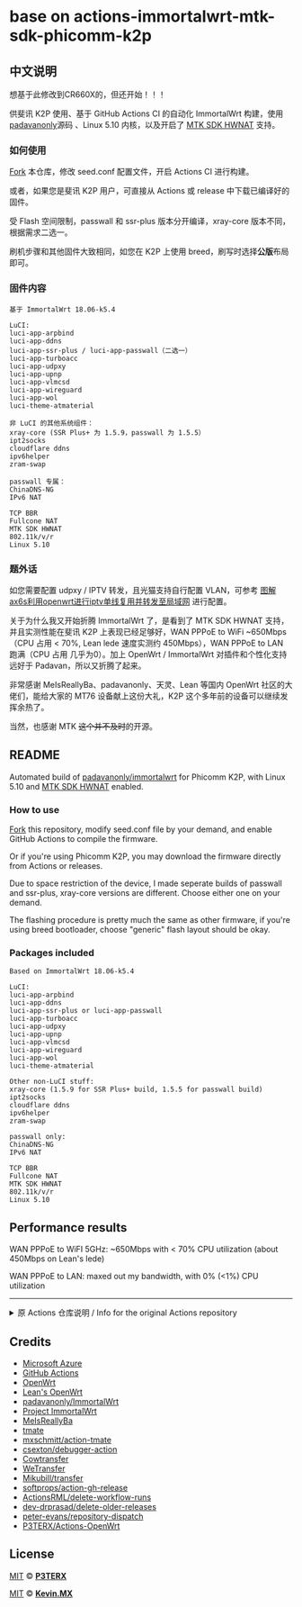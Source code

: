 # base on actions-immortalwrt-mtk-sdk-phicomm-k2p

## 中文说明
想基于此修改到CR660X的，但还开始！！！

供斐讯 K2P 使用、基于 GitHub Actions CI 的自动化 ImmortalWrt 构建，使用 [padavanonly](https://github.com/padavanonly/immortalwrt)源码 、Linux 5.10 内核，以及开启了 [MTK SDK HWNAT](https://git01.mediatek.com/plugins/gitiles/openwrt/feeds/mtk-openwrt-feeds/) 支持。

### 如何使用
[Fork](https://github.com/KevinMX/actions-immortalwrt-mtk-sdk-phicomm-k2p/fork) 本仓库，修改 seed.conf 配置文件，开启 Actions CI 进行构建。

或者，如果您是斐讯 K2P 用户，可直接从 Actions 或 release 中下载已编译好的固件。

受 Flash 空间限制，passwall 和 ssr-plus 版本分开编译，xray-core 版本不同，根据需求二选一。

刷机步骤和其他固件大致相同，如您在 K2P 上使用 breed，刷写时选择**公版**布局即可。

### 固件内容
```
基于 ImmortalWrt 18.06-k5.4

LuCI:
luci-app-arpbind
luci-app-ddns
luci-app-ssr-plus / luci-app-passwall（二选一）
luci-app-turboacc
luci-app-udpxy
luci-app-upnp
luci-app-vlmcsd
luci-app-wireguard
luci-app-wol
luci-theme-atmaterial

非 LuCI 的其他系统组件：
xray-core (SSR Plus+ 为 1.5.9，passwall 为 1.5.5）
ipt2socks
cloudflare ddns
ipv6helper
zram-swap

passwall 专属：
ChinaDNS-NG
IPv6 NAT

TCP BBR
Fullcone NAT
MTK SDK HWNAT
802.11k/v/r
Linux 5.10
```

### 题外话
如您需要配置 udpxy / IPTV 转发，且光猫支持自行配置 VLAN，可参考 [图解ax6s利用openwrt进行iptv单线复用并转发至局域网](https://www.right.com.cn/forum/thread-8215671-1-1.html) 进行配置。

关于为什么我又开始折腾 ImmortalWrt 了，是看到了 MTK SDK HWNAT 支持，并且实测性能在斐讯 K2P 上表现已经足够好，WAN PPPoE to WiFi ~650Mbps（CPU 占用 < 70%, Lean lede 速度实测约 450Mbps），WAN PPPoE to LAN 跑满（CPU 占用 几乎为0）。加上 OpenWrt / ImmortalWrt 对插件和个性化支持远好于 Padavan，所以又折腾了起来。

非常感谢 MeIsReallyBa、padavanonly、天灵、Lean 等国内 OpenWrt 社区的大佬们，能给大家的 MT76 设备献上这份大礼，K2P 这个多年前的设备可以继续发挥余热了。

当然，也感谢 MTK ~~这个并不及时~~的开源。

## README
Automated build of [padavanonly/immortalwrt](https://github.com/padavanonly/immortalwrt) for Phicomm K2P, with Linux 5.10 and [MTK SDK HWNAT](https://git01.mediatek.com/plugins/gitiles/openwrt/feeds/mtk-openwrt-feeds/) enabled.

### How to use
[Fork](https://github.com/KevinMX/actions-immortalwrt-mtk-sdk-phicomm-k2p/fork) this repository, modify seed.conf file by your demand, and enable GitHub Actions to compile the firmware.

Or if you're using Phicomm K2P, you may download the firmware directly from Actions or releases.

Due to space restriction of the device, I made seperate builds of passwall and ssr-plus, xray-core versions are different. Choose either one on your demand.

The flashing procedure is pretty much the same as other firmware, if you're using breed bootloader, choose "generic" flash layout should be okay.

### Packages included
```
Based on ImmortalWrt 18.06-k5.4

LuCI:
luci-app-arpbind
luci-app-ddns
luci-app-ssr-plus or luci-app-passwall
luci-app-turboacc
luci-app-udpxy
luci-app-upnp
luci-app-vlmcsd
luci-app-wireguard
luci-app-wol
luci-theme-atmaterial

Other non-LuCI stuff:
xray-core (1.5.9 for SSR Plus+ build, 1.5.5 for passwall build)
ipt2socks
cloudflare ddns
ipv6helper
zram-swap

passwall only:
ChinaDNS-NG
IPv6 NAT

TCP BBR
Fullcone NAT
MTK SDK HWNAT
802.11k/v/r
Linux 5.10
```

## Performance results
WAN PPPoE to WiFI 5GHz: ~650Mbps with < 70% CPU utilization (about 450Mbps on Lean's lede)

WAN PPPoE to LAN: maxed out my bandwidth, with 0% (<1%) CPU utilization

___

<details>
  <summary>原 Actions 仓库说明 / Info for the original Actions repository</summary>
  
**English** | [中文](https://p3terx.com/archives/build-openwrt-with-github-actions.html)

# Actions-OpenWrt

[![LICENSE](https://img.shields.io/github/license/mashape/apistatus.svg?style=flat-square&label=LICENSE)](https://github.com/P3TERX/Actions-OpenWrt/blob/master/LICENSE)
![GitHub Stars](https://img.shields.io/github/stars/P3TERX/Actions-OpenWrt.svg?style=flat-square&label=Stars&logo=github)
![GitHub Forks](https://img.shields.io/github/forks/P3TERX/Actions-OpenWrt.svg?style=flat-square&label=Forks&logo=github)

A template for building OpenWrt with GitHub Actions

## Usage

- Click the [Use this template](https://github.com/P3TERX/Actions-OpenWrt/generate) button to create a new repository.
- Generate `.config` files using [Lean's OpenWrt](https://github.com/coolsnowwolf/lede) source code. ( You can change it through environment variables in the workflow file. )
- Push `.config` file to the GitHub repository.
- Select `Build OpenWrt` on the Actions page.
- Click the `Run workflow` button.
- When the build is complete, click the `Artifacts` button in the upper right corner of the Actions page to download the binaries.

## Tips

- It may take a long time to create a `.config` file and build the OpenWrt firmware. Thus, before create repository to build your own firmware, you may check out if others have already built it which meet your needs by simply [search `Actions-Openwrt` in GitHub](https://github.com/search?q=Actions-openwrt).
- Add some meta info of your built firmware (such as firmware architecture and installed packages) to your repository introduction, this will save others' time.
</details>

## Credits

- [Microsoft Azure](https://azure.microsoft.com)
- [GitHub Actions](https://github.com/features/actions)
- [OpenWrt](https://github.com/openwrt/openwrt)
- [Lean's OpenWrt](https://github.com/coolsnowwolf/lede)
- [padavanonly/ImmortalWrt](https://github.com/padavanonly/immortalwrt)
- [Project ImmortalWrt](https://github.com/immortalwrt)
- [MeIsReallyBa](https://github.com/meisreallyba)
- [tmate](https://github.com/tmate-io/tmate)
- [mxschmitt/action-tmate](https://github.com/mxschmitt/action-tmate)
- [csexton/debugger-action](https://github.com/csexton/debugger-action)
- [Cowtransfer](https://cowtransfer.com)
- [WeTransfer](https://wetransfer.com/)
- [Mikubill/transfer](https://github.com/Mikubill/transfer)
- [softprops/action-gh-release](https://github.com/softprops/action-gh-release)
- [ActionsRML/delete-workflow-runs](https://github.com/ActionsRML/delete-workflow-runs)
- [dev-drprasad/delete-older-releases](https://github.com/dev-drprasad/delete-older-releases)
- [peter-evans/repository-dispatch](https://github.com/peter-evans/repository-dispatch)
- [P3TERX/Actions-OpenWrt](https://github.com/P3TERX/Actions-OpenWrt)

## License

[MIT](https://github.com/P3TERX/Actions-OpenWrt/blob/main/LICENSE) © [**P3TERX**](https://p3terx.com)

[MIT](https://github.com/KevinMX/actions-immortalwrt-mtk-sdk-phicomm-k2p) © [**Kevin.MX**](https://mary.kevinmx.top)
